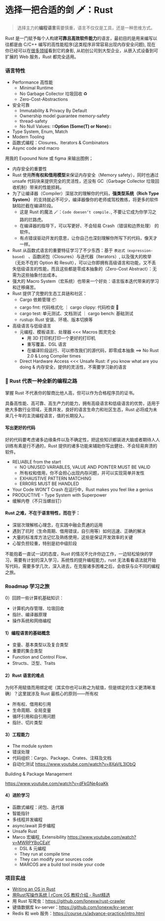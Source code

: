 # 选择一把合适的剑 🗡️：Rust

> 选择主力的**编程语言**需要慎重，语言不仅仅是工具，还是一种思维方式。


Rust 是一门赋予每个人构建**可靠且高效软件能力**的语言，最初目的是用来编写以往都是由 C/C++ 编写的高性能程序(这类程序非常容易出现内存安全问题), 现在你已经可以在[很多领域](./rust/rust_in_production.md)看到它的身影, 从初创公司到大型企业，从嵌入式设备到可扩展的 Web 服务，Rust 都完全适用。

### 语言特性

- Performance 高性能
    - Minimal Runtime
    - No Garbage Collector 垃圾回收 ♻️
    - Zero-Cost-Abstractions
- 安全可靠
    - Immutability & Privacy By Default
    - Ownership model guarantee memory-safety
    - thread-safety
    - No Null Values: **::Option  (Some(T) or None)::**
- Type System, Enum, Match
- Modern Tooling 
- 函数式编程：Closures、Iterators & Combinators
- Async code and macro

用我的 Expound Note 或 figma 来输出图例；

- 内存安全的重要性
- Rust 使用**所有权和借用模型**来保证内存安全（Memory safety），同时也通过 unsafe 代码块来提供完全的灵活性，还没有 GC（Garbage Collector 垃圾回收机制）带来的性能损耗。
- 为了让编译器（Compiler）深层次的理解你的代码，**强类型系统（Rich Type System）** 的支持就必不可少，编译器像你的老师或驾校教练，将更多的软件缺陷拦截在编译阶段。
    - 这是 Rust 的魔法 🪄：`Code doesen‘t compile.`, 不要让它成为你学习之路的拦路虎。
    - 在编译器的指导下，可以写更好、不会轻易 Crash（错误和边界处理） 的软件。
    - 有点错误驱动开发的意思，让你自己也深刻理解你所写下的代码，像天才一样。
- Rust 从函数式语言的重要特征学习了不少东西：基于 `表达式（expression-based）` 、函数闭包（Closures）与迭代器（Iterators）, 以及强大的枚举（无处不在的 Option 和 Result），可以让你即拥有高级语言和功能，又不丢失低级语言的性能，而且这些都是零成本抽象的（Zero-Cost Abstract）：无需为这些抽象付出成本。
- 强大的 Macro System（宏系统）也带来一个好处：语言版本迭代带来的学习和迁移痛苦。
- Rust 提供了完整的生态工具链和社区：
    - Cargo 依赖管理 📦 
    - cargo fmt: 代码格式化 ｜ cargo clippy: 代码检查 🧐
    - cargo test: 单元测试、文档测试 ｜ cargo bench: 基础测试
    - rustup: Rust 安装、环境、版本切换等
- 高级语言与低级语言
    - 元编程、模板语言、处理器  <<< Macros 图灵完全
        - 用 3D 打印机打印一个更好的打印机
        - 重写覆盖、DSL 语言
        - 在编译阶段运行、可以修改我们的源代码，即零成本抽象 ==> No Rust 2.0 & Long Compiler times
    - Direct Hardware Access <<< Unsafe Rust: if you know what are you doing & 内存安全，提供的灵活性，不需要学习新的语言

### 🦀️ Rust 代表一种全新的编程之路

掌握 Rust 不代表你的智商比他人高，但可以作为合格程序员的证书。

具备高性能、高可靠、高生产力的能力，拥有高级语言和低级语言的优势，适用于绝大多数行业领域，无畏并发，良好的语言生命力和社区生态，Rust 必将成为未来几十年的主流编程语言，值的长期投入。


#### 写出更好的代码

好的代码要考虑诸多边缘条件以及不确定性，把这些知识都装进大脑或者期待人人训练有素是行不通的，Rust 提供的诸多功能来辅助你写出健壮、不会轻易奔溃的软件。

- RELIABLE from the start
    - NO UNUSED VARIABLES, VALUE AND POINTER MUST BE VALID
    - 所有权和借用，你不会担心出现内存问题，并可以实现简单并发性
    - EXHAUSTIVE PATTERN MATCHING
    - ERRORS MUST BE HANDLED
- Your Code WON'T Crash 在运行中，Rust  makes you feel like a genius
- PRODUCTIVE - Type System with Superpower
- 缓解内卷（不只当螺丝钉）

#### Rust 之难，不在于语言特性，而在于：

- 深层次理解核心理念，在实践中融会贯通的运用
- 遇到了坑时（生命周期、借用错误，自引用等）如何迅速、正确的解决
- 大量的标准库方法记忆及熟练使用，这些是保证开发效率的关键
- 心智负担较重，特别是初中级阶段

不能抱着一直试一试的态度，Rust 的情况不允许你边工作，一边轻松愉快的学习，需要有计划的深入学习，系统性的提升编程能力，rust 无法看看语法就开始写代码，需要多学几次，深入进去，在克服诸多困难之后，会收获与众不同的编程之旅。

### Roadmap 学习之旅 

0）回顾一些计算机基础知识：

- 计算机内存管理、垃圾回收
- 指针、编译器原理
- 操作系统和网络编程


#### 1）编程语言的基础概念

- 变量、基本类型以及复合类型
- 重要的集合类型
- Function and Control Flow、
- Structs、泛型、Traits

#### 2）Rust 语言的难点

为何不用赋值而用绑定呢（其实你也可以称之为赋值，但是绑定的含义更清晰准确）？这里就涉及 Rust 最核心的原则——所有权

- 所有权、借用和引用
- 生命周期、全局变量
- 循环引用和自引用问题
- 指针、切片类型


#### 3）工程能力

- The module system
- 错误处理
- 代码组织：Cargo、Package、Crates、注释及文档
- 自动化测试 https://www.youtube.com/watch?v=8XaVlL3lObQ

Building & Package Management

https://www.youtube.com/watch?v=dFkGNe4oaKk

#### 4）进阶学习

- 函数式编程：闭包、迭代器
- 智能指针
- 多线程并发编程
- async/await 异步编程
- Unsafe Rust
- Marco 宏编程, Extensibility
 https://www.youtube.com/watch?v=MWRPYBoCEaY
    - DSL & 元编程
    - They run at compile time
    - They can modify your sources code
    - MARCOS are a build tool inside your code

### 项目实战
- [Writing an OS in Rust](https://os.phil-opp.com/)
- [用Rust写操作系统 | rCore OS 教程介绍 - Rust精选](https://rustmagazine.github.io/rust_magazine_2021/chapter_1/rcore_intro.html)
- 用 Rust 写爬虫：https://github.com/lonexw/rust-crawler
- 键值数据库 kv-server：https://github.com/lonexw/kv-server
- Redis 和 web 服务：https://course.rs/advance-practice/intro.html
